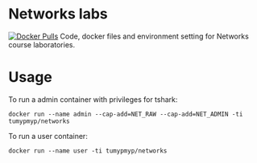 # Networks labs
[![Docker Pulls](https://img.shields.io/docker/pulls/tumypmyp/networks.svg)](https://hub.docker.com/r/tumypmyp/networks/)
Code, docker files and environment setting for Networks course laboratories. 


# Usage

To run a admin container with privileges for tshark:
```
docker run --name admin --cap-add=NET_RAW --cap-add=NET_ADMIN -ti tumypmyp/networks
```

To run a user container:
```
docker run --name user -ti tumypmyp/networks
```
